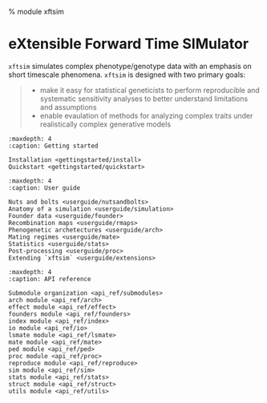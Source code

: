 % module xftsim

# eXtensible Forward Time SIMulator

`xftsim` simulates complex phenotype/genotype data with an emphasis on short timescale phenomena. `xftsim` is designed with two primary goals:

> - make it easy for statistical geneticists to perform reproducible and systematic sensitivity analyses to better understand limitations and assumptions
> - enable evaulation of methods for analyzing complex traits under realistically complex generative models

<!-- ```{toctree}
:maxdepth: 2

Getting started <gettingstarted/getting_started>
User guide <userguide/user_guide>
Example gallery <examples>
API reference <api>
```
 -->

```{toctree}
:maxdepth: 4
:caption: Getting started

Installation <gettingstarted/install>
Quickstart <gettingstarted/quickstart>
```

```{toctree}
:maxdepth: 4
:caption: User guide

Nuts and bolts <userguide/nutsandbolts>
Anatomy of a simulation <userguide/simulation>
Founder data <userguide/founder>
Recombination maps <userguide/rmaps>
Phenogenetic archetectures <userguide/arch>
Mating regimes <userguide/mate>
Statistics <userguide/stats>
Post-processing <userguide/proc>
Extending `xftsim` <userguide/extensions>
```

```{toctree}
:maxdepth: 4
:caption: API reference

Submodule organization <api_ref/submodules>
arch module <api_ref/arch>
effect module <api_ref/effect>
founders module <api_ref/founders>
index module <api_ref/index>
io module <api_ref/io>
lsmate module <api_ref/lsmate>
mate module <api_ref/mate>
ped module <api_ref/ped>
proc module <api_ref/proc>
reproduce module <api_ref/reproduce>
sim module <api_ref/sim>
stats module <api_ref/stats>
struct module <api_ref/struct>
utils module <api_ref/utils>
```
